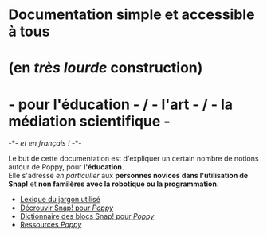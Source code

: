 # Documentation simple et accessible à tous
# (en *très lourde* construction)

# - pour l'éducation - / - l'art - / - la médiation scientifique - 
-\*- _et en français !_ -\*-



Le but de cette documentation est d'expliquer un certain nombre de notions autour de Poppy, pour __l'éducation__.<br />
Elle s'adresse _en particulier_ aux **personnes novices dans l'utilisation de Snap!** et **non familères avec la robotique ou la programmation**.<br />


* <a href="Lexique/ipybn"> Lexique du jargon utilisé </a>
* <a href="Decouvrir Snap! pour Poppy.ipynb"> Décrouvir Snap! pour _Poppy_ </a>
* <a href="Dictionnaire des blocs Snap! pour Poppy.ipynb"> Dictionnaire des blocs Snap! pour _Poppy_ </a>
* <a href="Ressources Poppy.ipynb"> Ressources _Poppy_ </a>
